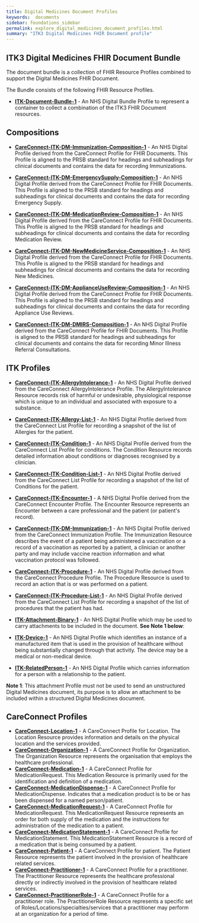 ```yaml
---
title: Digital Medicines Document Profiles 
keywords:  documents
sidebar: foundations_sidebar
permalink: explore_digital_medicines_document_profiles.html
summary: "ITK3 Digital Medicines FHIR Document profile"
---
```



## ITK3 Digital Medicines FHIR Document Bundle ##

The document bundle is a collection of FHIR Resource Profiles combined to support the Digital Medicines FHIR Document.

The Bundle consists of the following FHIR Resource Profiles.

- **[ITK-Document-Bundle-1](https://fhir.nhs.uk/STU3/StructureDefinition/ITK-Document-Bundle-1)** - An NHS Digital Bundle Profile to represent a container to collect a combination of the ITK3 FHIR Document resources.

## Compositions ##

- **[CareConnect-ITK-DM-Immunization-Composition-1](https://fhir.nhs.uk/STU3/StructureDefinition/CareConnect-ITK-DM-Immunization-Composition-1)** - An NHS Digital Profile derived from the CareConnect Profile for FHIR Documents. This Profile is aligned to the PRSB standard for headings and subheadings for clinical documents and contains the data for recording Immunizations.

- **[CareConnect-ITK-DM-EmergencySupply-Composition-1](https://fhir.nhs.uk/STU3/StructureDefinition/CareConnect-ITK-DM-EmergencySupply-Composition-1)** - An NHS Digital Profile derived from the CareConnect Profile for FHIR Documents. This Profile is aligned to the PRSB standard for headings and subheadings for clinical documents and contains the data for recording Emergency Supply.

- **[CareConnect-ITK-DM-MedicationReview-Composition-1](https://fhir.nhs.uk/STU3/StructureDefinition/CareConnect-ITK-DM-MedicationReview-Composition-1)** - An NHS Digital Profile derived from the CareConnect Profile for FHIR Documents. This Profile is aligned to the PRSB standard for headings and subheadings for clinical documents and contains the data for recording Medication Review.

- **[CareConnect-ITK-DM-NewMedicineService-Composition-1](https://fhir.nhs.uk/STU3/StructureDefinition/CareConnect-ITK-DM-NewMedicineService-Composition-1)** - An NHS Digital Profile derived from the CareConnect Profile for FHIR Documents. This Profile is aligned to the PRSB standard for headings and subheadings for clinical documents and contains the data for recording New Medicines.

- **[CareConnect-ITK-DM-ApplianceUseReview-Composition-1](https://fhir.nhs.uk/STU3/StructureDefinition/CareConnect-ITK-DM-ApplianceUseReview-Composition-1)** - An NHS Digital Profile derived from the CareConnect Profile for FHIR Documents. This Profile is aligned to the PRSB standard for headings and subheadings for clinical documents and contains the data for recording Appliance Use Reviews.

- **[CareConnect-ITK-DM-DMIRS-Composition-1](https://fhir.nhs.uk/STU3/StructureDefinition/CareConnect-ITK-DM-DMIRS-Composition-1)** - An NHS Digital Profile derived from the CareConnect Profile for FHIR Documents. This Profile is aligned to the PRSB standard for headings and subheadings for clinical documents and contains the data for recording Minor Illness Referral Consultations.

## ITK Profiles ##

- **[CareConnect-ITK-AllergyIntolerance-1](https://fhir.nhs.uk/STU3/StructureDefinition/CareConnect-ITK-AllergyIntolerance-1)** - An NHS Digital Profile derived from the CareConnect AllergyIntolerance Profile. The AllergyIntolerance Resource records risk of harmful or undesirable, physiological response which is unique to an individual and associated with exposure to a substance.
- **[CareConnect-ITK-Allergy-List-1](https://fhir.nhs.uk/STU3/StructureDefinition/CareConnect-ITK-Allergy-List-1)** - An NHS Digital Profile derived from the CareConnect List Profile for recording a snapshot of the list of Allergies for the patient.

- **[CareConnect-ITK-Condition-1](https://fhir.nhs.uk/STU3/StructureDefinition/CareConnect-ITK-Condition-1)** -	An NHS Digital Profile derived from the CareConnect List Profile for conditions. The Condition Resource records detailed information about conditions or diagnoses recognised by a clinician.
- **[CareConnect-ITK-Condition-List-1](https://fhir.nhs.uk/STU3/StructureDefinition/CareConnect-ITK-Condition-List-1)** - An NHS Digital Profile derived from the CareConnect List Profile for recording a snapshot of the list of Conditions for the patient.
- **[CareConnect-ITK-Encounter-1](https://fhir.nhs.uk/STU3/StructureDefinition/CareConnect-ITK-Encounter-1)** - A NHS Digital Profile derived from the CareConnect Encounter Profile. The Encounter Resource represents an Encounter between a care professional and the patient (or patient's record).
- **[CareConnect-ITK-DM-Immunization-1](https://fhir.nhs.uk/STU3/StructureDefinition/CareConnect-ITK-DM-Immunization-1)** - An NHS Digital Profile derived from the CareConnect Immunization Profile.  The Immunization Resource describes the event of a patient being administered a vaccination or a record of a vaccination as reported by a patient, a clinician or another party and may include vaccine reaction information and what vaccination protocol was followed.
- **[CareConnect-ITK-Procedure-1](https://fhir.nhs.uk/STU3/StructureDefinition/CareConnect-ITK-Procedure-1)** - An NHS Digital Profile derived from the CareConnect Procedure Profile. The Procedure Resource is used to record an action that is or was performed on a patient.
- **[CareConnect-ITK-Procedure-List-1](https://fhir.nhs.uk/STU3/StructureDefinition/CareConnect-ITK-Procedure-List-1)** - An NHS Digital Profile derived from the CareConnect List Profile for recording a snapshot of the list of procedures that the patient has had.
- **[ITK-Attachment-Binary-1](https://fhir.nhs.uk/STU3/StructureDefinition/ITK-Attachment-Binary-1)** - An NHS Digital Profile which may be used to carry attachments to be included in the document. **See Note 1 below**:
- **[ITK-Device-1](https://fhir.nhs.uk/STU3/StructureDefinition/ITK-Device-1)** - An NHS Digital Profile which identifies an instance of a manufactured item that is used in the provision of healthcare without being substantially changed through that activity. The device may be a medical or non-medical device.
- **[ITK-RelatedPerson-1](https://fhir.nhs.uk/STU3/StructureDefinition/ITK-RelatedPerson-1)** - An NHS Digital Profile which carries information for a person with a relationship to the patient.

**Note 1**: This attachment Profile must not be used to send an unstructured Digital Medicines document, its purpose is to allow an attachment to be included within a structured Digital Medicines document.

## CareConnect Profiles ##

- **[CareConnect-Location-1](https://fhir.hl7.org.uk/STU3/StructureDefinition/CareConnect-Location-1)** - A CareConnect Profile for Location. The Location Resource provides information and details on the physical location and the services provided.
- **[CareConnect-Organization-1](https://fhir.hl7.org.uk/STU3/StructureDefinition/CareConnect-Organization-1)** - 	A CareConnect Profile for Organization. The Organization Resource represents the organisation that employs the healthcare professional.
- **[CareConnect-Medication-1](https://fhir.hl7.org.uk/STU3/StructureDefinition/CareConnect-Medication-1)** - A CareConnect Profile for MedicationRequest. This Medication Resource is primarily used for the identification and definition of a medication.
- **[CareConnect-MedicationDispense-1](https://fhir.hl7.org.uk/STU3/StructureDefinition/CareConnect-MedicationDispense-1)** - A CareConnect Profile for MedicationDispense. Indicates that a medication product is to be or has been dispensed for a named person/patient.
- **[CareConnect-MedicationRequest-1](https://fhir.hl7.org.uk/STU3/StructureDefinition/CareConnect-MedicationRequest-1)** - A CareConnect Profile for MedicationRequest. This MedicationRequest Resource represents an order for both supply of the medication and the instructions for administration of the medication to a patient.
- **[CareConnect-MedicationStatement-1](https://fhir.hl7.org.uk/STU3/StructureDefinition/CareConnect-MedicationStatement-1)** - A CareConnect Profile for MedicationStatement. This MedicationStatement Resource is a record of a medication that is being consumed by a patient.
- **[CareConnect-Patient-1](https://fhir.hl7.org.uk/STU3/StructureDefinition/CareConnect-Patient-1)** - A CareConnect Profile for patient. The Patient Resource represents the patient involved in the provision of healthcare related services.
- **[CareConnect-Practitioner-1](https://fhir.hl7.org.uk/STU3/StructureDefinition/CareConnect-Practitioner-1)** - A CareConnect Profile for a practitioner. The Practitioner Resource represents the healthcare professional directly or indirectly involved in the provision of healthcare related services.
- **[CareConnect-PractitionerRole-1](https://fhir.hl7.org.uk/STU3/StructureDefinition/CareConnect-PractitionerRole-1)** - A CareConnect Profile for a practitioner role. The PractitionerRole Resource represents a specific set of Roles/Locations/specialties/services that a practitioner may perform at an organization for a period of time.